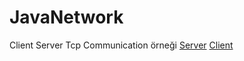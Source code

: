 # JavaNetwork
 Client Server Tcp Communication örneği 
[Server](https://github.com/anilkay/JavaNetwork/blob/master/ServerComm.java)
[Client](https://github.com/anilkay/JavaNetwork/blob/master/ClientSocket.java)

